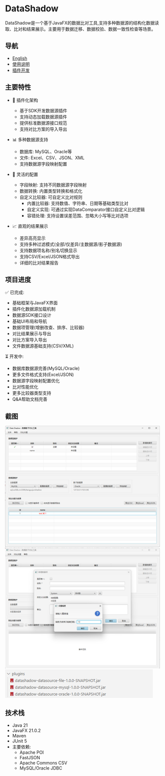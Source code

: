 # DataShadow

DataShadow是一个基于JavaFX的数据比对工具,支持多种数据源的结构化数据读取、比对和结果展示。主要用于数据迁移、数据校验、数据一致性检查等场景。

## 导航
- [English](README_en.md)
- [使用说明](docs/使用说明.md)
- [插件开发](docs/插件开发.md)

## 主要特性

- 🔌 插件化架构
  - 基于SDK开发数据源插件
  - 支持动态加载数据源插件
  - 提供标准数据源接口规范
  - 支持对比方案的导入导出

- 📊 多种数据源支持 
  - 数据库: MySQL、Oracle等
  - 文件: Excel、CSV、JSON、XML
  - 支持数据源字段映射配置

- 🔧 灵活的配置
  - 字段映射: 支持不同数据源字段映射
  - 数据转换: 内置类型转换和格式化
  - 自定义比较器: 可自定义比对规则
    - 内置比较器: 支持数值、字符串、日期等基础类型比对
    - 自定义实现: 可通过实现DataComparator接口自定义比对逻辑
    - 容错处理: 支持设置误差范围、忽略大小写等比对选项

- 📈 直观的结果展示
  - 差异高亮显示
  - 支持多种过滤模式(全部/仅差异/主数据源/影子数据源)
  - 支持数据项名称/别名切换显示
  - 支持CSV/Excel/JSON格式导出
  - 详细的比对结果报告

## 项目进度

✅ 已完成:
- 基础框架与JavaFX界面
- 插件化数据源加载机制
- 数据源SDK接口设计
- 基础UI布局和导航
- 数据项管理(增删改查、排序、比较器)
- 对比结果展示与导出
- 对比方案导入导出
- 文件数据源基础支持(CSV/XML)

⏳ 开发中:
- 数据库数据源完善(MySQL/Oracle)
- 更多文件格式支持(Excel/JSON)
- 数据源字段映射配置优化
- 比对性能优化
- 更多比较器类型支持
- Q&A帮助文档完善

## 截图

![主界面](screenshots/homepage.png)
![数据项比较器](screenshots/data_comparator.png)
![插件管理](screenshots/plugins_demo.png)
## 技术栈

- Java 21
- JavaFX 21.0.2 
- Maven
- JUnit 5
- 主要依赖:
  - Apache POI
  - FastJSON 
  - Apache Commons CSV
  - MySQL/Oracle JDBC
